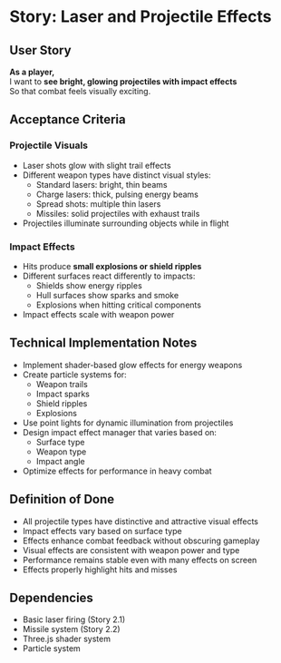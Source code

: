 # Story: Laser and Projectile Effects

## User Story
**As a player,**  
I want to **see bright, glowing projectiles with impact effects**  
So that combat feels visually exciting.  

## Acceptance Criteria

### Projectile Visuals
- Laser shots glow with slight trail effects
- Different weapon types have distinct visual styles:
  - Standard lasers: bright, thin beams
  - Charge lasers: thick, pulsing energy beams
  - Spread shots: multiple thin lasers
  - Missiles: solid projectiles with exhaust trails
- Projectiles illuminate surrounding objects while in flight

### Impact Effects
- Hits produce **small explosions or shield ripples**
- Different surfaces react differently to impacts:
  - Shields show energy ripples
  - Hull surfaces show sparks and smoke
  - Explosions when hitting critical components
- Impact effects scale with weapon power

## Technical Implementation Notes
- Implement shader-based glow effects for energy weapons
- Create particle systems for:
  - Weapon trails
  - Impact sparks
  - Shield ripples
  - Explosions
- Use point lights for dynamic illumination from projectiles
- Design impact effect manager that varies based on:
  - Surface type
  - Weapon type
  - Impact angle
- Optimize effects for performance in heavy combat

## Definition of Done
- All projectile types have distinctive and attractive visual effects
- Impact effects vary based on surface type
- Effects enhance combat feedback without obscuring gameplay
- Visual effects are consistent with weapon power and type
- Performance remains stable even with many effects on screen
- Effects properly highlight hits and misses

## Dependencies
- Basic laser firing (Story 2.1)
- Missile system (Story 2.2)
- Three.js shader system
- Particle system 